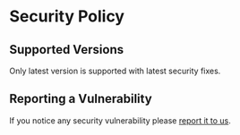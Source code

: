# Security Policy

## Supported Versions

Only latest version is supported with latest security fixes.

## Reporting a Vulnerability

If you notice any security vulnerability please [report it to us](https://github.com/KiraLT/cocktails-guru/security/advisories/new).
